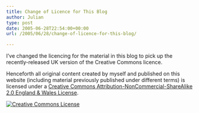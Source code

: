 ```yaml
---
title: Change of Licence for This Blog
author: Julian
type: post
date: 2005-06-28T22:54:00+00:00
url: /2005/06/28/change-of-licence-for-this-blog/

---
```

I&#8217;ve changed the licencing for the material in this blog to pick up the recently-released UK version of the Creative Commons licence.

Henceforth all original content created by myself and published on this website (including material previously published under different terms) is licensed under a <a rel="license" href="https://creativecommons.org/licenses/by-nc-sa/2.0/uk/">Creative Commons Attribution-NonCommercial-ShareAlike 2.0 England & Wales License</a>.
  
  
<a rel="license" href="https://creativecommons.org/licenses/by-nc-sa/2.0/uk/"><img alt="Creative Commons License" border="0" src="https://creativecommons.org/images/public/somerights20.gif" /></a>